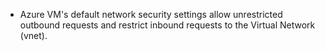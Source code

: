 - Azure VM's default network security settings allow unrestricted outbound requests and restrict inbound requests to the Virtual Network (vnet).